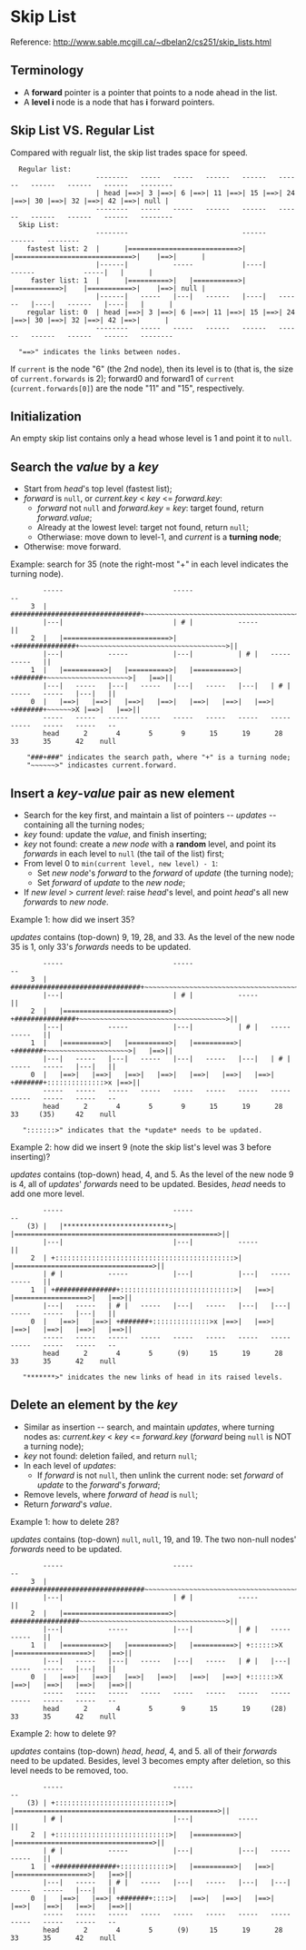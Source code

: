 # Skip List

Reference: http://www.sable.mcgill.ca/~dbelan2/cs251/skip_lists.html


## Terminology

  - A **forward** pointer is a pointer that points to a node ahead in the list.
  - A **level i** node is a node that has **i** forward pointers.


## Skip List VS. Regular List

Compared with regualr list, the skip list trades space for speed.

```text
  Regular list:
                     --------   -----   -----   ------   ------   ------   ------   ------   ------   --------
                     | head |==>| 3 |==>| 6 |==>| 11 |==>| 15 |==>| 24 |==>| 30 |==>| 32 |==>| 42 |==>| null |
                     --------   -----   -----   ------   ------   ------   ------   ------   ------   --------
  Skip List:
                     --------                            ------                              ------   --------
    fastest list: 2  |      |===========================>|    |=============================>|    |==>|      |
                     |------|           -----            |----|            ------            -----|   |      |
     faster list: 1  |      |==========>|   |===========>|    |===========>|    |===========>|    |==>| null |
                     |------|   -----   |---|   ------   |----|   ------   |----|   ------   |----|   |      |
    regular list: 0  | head |==>| 3 |==>| 6 |==>| 11 |==>| 15 |==>| 24 |==>| 30 |==>| 32 |==>| 42 |==>|      |
                     --------   -----   -----   ------   ------   ------   ------   ------   ------   --------

  "==>" indicates the links between nodes.
```

If `current` is the node "6" (the 2nd node), then its level is to (that is, the size of `current.forwards` is 2);
forward0 and forward1 of `current` (`current.forwards[0]`) are the node "11" and "15", respectively.


## Initialization

An empty skip list contains only a head whose level is 1 and point it to `null`.


## Search the *value* by a *key*

  - Start from *head*'s top level (fastest list);
  - *forward* is `null`, or *current.key* < *key* <= *forward.key*:
    + *forward* not `null` and *forward.key* = *key*: target found, return *forward.value*;
    + Already at the lowest level: target not found, return `null`;
    + Otherwiase: move down to level-1, and *current* is a **turning node**;
  - Otherwise: move forward.

Example: search for 35 (note the right-most "+" in each level indicates the turning node).

```text
        -----                           -----                                                   --
     3  | ################################+~~~~~~~~~~~~~~~~~~~~~~~~~~~~~~~~~~~~~~~~~~~~~~~~~~~~>||
        |---|                           | # |           -----                                   ||
     2  |   |==========================>| +###############+~~~~~~~~~~~~~~~~~~~~~~~~~~~~~~~~~~~~>||
        |---|           -----           |---|           | # |   -----                   -----   ||
     1  |   |==========>|   |==========>|   |==========>| +#######+~~~~~~~~~~~~~~~~~~~~>|   |==>||
        |---|   -----   |---|   -----   |---|   -----   |---|   | # |   -----   -----   |---|   ||
     0  |   |==>|   |==>|   |==>|   |==>|   |==>|   |==>|   |==>| +#######+~~~~~~>X |==>|   |==>||
        -----   -----   -----   -----   -----   -----   -----   -----   -----   -----   -----   --
        head      2       4       5       9      15      19      28      33      35      42    null

    "###+###" indicates the search path, where "+" is a turning node;
    "~~~~~~>" indicastes current.forward.
```


## Insert a *key*-*value* pair as new element

  - Search for the key first, and maintain a list of pointers -- *updates* -- containing all the turning nodes;
  - *key* found: update the *value*, and finish inserting;
  - *key* not found: create a *new node* with a **random** level, and point its *forwards* in each level to `null` 
    (the tail of the list) first;
  - From level 0 to `min(current level, new level) - 1`:
    + Set *new node*'s *forward* to the *forward* of *update* (the turning node);
    + Set *forward* of *update* to the *new node*;
  - If *new level* > *current level*: raise *head*'s level, and point *head*'s all new *forwards* to *new node*.

Example 1: how did we insert 35?

*updates* contains (top-down) 9, 19, 28, and 33. As the level of the new node 35 is 1, only 33's *forwards* needs
to be updated.

```text
        -----                           -----                                                   --
     3  | ################################+~~~~~~~~~~~~~~~~~~~~~~~~~~~~~~~~~~~~~~~~~~~~~~~~~~~~>||
        |---|                           | # |           -----                                   ||
     2  |   |==========================>| +###############+~~~~~~~~~~~~~~~~~~~~~~~~~~~~~~~~~~~~>||
        |---|           -----           |---|           | # |   -----                   -----   ||
     1  |   |==========>|   |==========>|   |==========>| +#######+~~~~~~~~~~~~~~~~~~~~>|   |==>||
        |---|   -----   |---|   -----   |---|   -----   |---|   | # |   -----   -----   |---|   ||
     0  |   |==>|   |==>|   |==>|   |==>|   |==>|   |==>|   |==>| +#######+::::::::::::::>x |==>||
        -----   -----   -----   -----   -----   -----   -----   -----   -----   -----   -----   --
        head      2       4       5       9      15      19      28      33     (35)     42    null

   ":::::::>" indicates that the *update* needs to be updated.
```

Example 2: how did we insert 9 (note the skip list's level was 3 before inserting)?

*updates* contains (top-down) head, 4, and 5. As the level of the new node 9 is 4, all of *updates*' *forwards* need to
be updated. Besides, *head* needs to add one more level.

```text
        -----                           -----                                                   --
    (3) |   |**************************>|   |==================================================>||
        |---|                           |---|           -----                                   ||
     2  | +::::::::::::::::::::::::::::::::::::::::::::>|   |==================================>||
        | # |           -----           |---|           |---|   -----                   -----   ||
     1  | +###############+::::::::::::::::::::::::::::>|   |==>|   |==================>|   |==>||
        |---|   -----   | # |   -----   |---|   -----   |---|   |---|   -----   -----   |---|   ||
     0  |   |==>|   |==>| +#######+::::::::::::::>x |==>|   |==>|   |==>|   |==>|   |==>|   |==>||
        -----   -----   -----   -----   -----   -----   -----   -----   -----   -----   -----   --
        head      2       4       5      (9)     15      19      28      33      35      42    null

   "*******>" inidcates the new links of head in its raised levels.
```


## Delete an element by the *key*

  - Similar as insertion -- search, and maintain *updates*, where turning nodes as: *current.key* < *key* <=
    *forward.key* (*forward* being `null` is NOT a turning node);
  - *key* not found: deletion failed, and return `null`;
  - In each level of *updates*:
    + If *forward* is not `null`, then unlink the current node: set *forward* of *update* to the *forward*'s *forward*;
  - Remove levels, where *forward* of *head* is `null`;
  - Return *forward*'s *value*.

Example 1: how to delete 28?

*updates* contains (top-down) `null`, `null`, 19, and 19. The two non-null nodes' *forwards* need to be updated.

```text
        -----                           -----                                                   --
     3  | #################################~~~~~~~~~~~~~~~~~~~~~~~~~~~~~~~~~~~~~~~~~~~~~~~~~~~~>||
        |---|                           | # |           -----                                   ||
     2  |   |==========================>| #################~~~~~~~~~~~~~~~~~~~~~~~~~~~~~~~~~~~~>||
        |---|           -----           |---|           | # |   -----                   -----   ||
     1  |   |==========>|   |==========>|   |==========>| +::::::>X |==================>|   |==>||
        |---|   -----   |---|   -----   |---|   -----   | # |   |---|   -----   -----   |---|   ||
     0  |   |==>|   |==>|   |==>|   |==>|   |==>|   |==>| +::::::>X |==>|   |==>|   |==>|   |==>||
        -----   -----   -----   -----   -----   -----   -----   -----   -----   -----   -----   --
        head      2       4       5       9      15      19     (28)     33      35      42    null
```

Example 2: how to delete 9?

*updates* contains (top-down) *head*, *head*, 4, and 5. all of their *forwards* need to be updated. Besides, level 3
becomes empty after deletion, so this level needs to be removed, too.

```text
        -----                           -----                                                   --
    (3) | +::::::::::::::::::::::::::::>|   |==================================================>||
        | # |                           |---|           -----                                   ||
     2  | +::::::::::::::::::::::::::::>|   |==========>|   |==================================>||
        | # |           -----           |---|           |---|   -----                   -----   ||
     1  | +###############+::::::::::::>|   |==========>|   |==>|   |==================>|   |==>||
        |---|   -----   | # |   -----   |---|   -----   |---|   |---|   -----   -----   |---|   ||
     0  |   |==>|   |==>| +#######+::::>|   |==>|   |==>|   |==>|   |==>|   |==>|   |==>|   |==>||
        -----   -----   -----   -----   -----   -----   -----   -----   -----   -----   -----   --
        head      2       4       5      (9)     15      19      28      33      35      42    null
```

